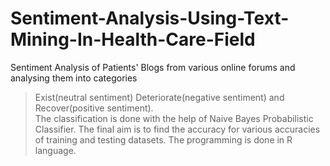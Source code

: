 # Sentiment-Analysis-Using-Text-Mining-In-Health-Care-Field
Sentiment Analysis of Patients' Blogs from various online forums and analysing them into categories 
> Exist(neutral sentiment)
> Deteriorate(negative sentiment) and
> Recover(positive sentiment). 
<br>The classification is done with the help of Naive Bayes Probabilistic Classifier. The final aim is to find the accuracy for various accuracies of training and testing datasets. The programming is done in R language.
